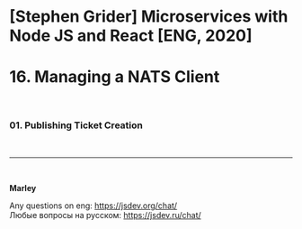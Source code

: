 # [Stephen Grider] Microservices with Node JS and React [ENG, 2020]

# 16. Managing a NATS Client

<br/>

### 01. Publishing Ticket Creation

<br/>

---

<br/>

**Marley**

Any questions on eng: https://jsdev.org/chat/  
Любые вопросы на русском: https://jsdev.ru/chat/
